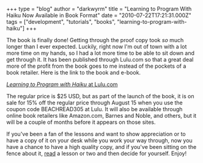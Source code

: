 +++
type = "blog"
author = "darkwyrm"
title = "Learning to Program With Haiku Now Available in Book Format"
date = "2010-07-22T17:21:31.000Z"
tags = ["development", "tutorials", "books", "learning-to-program-with-haiku"]
+++

The book is finally done! Getting through the proof copy took *so* much longer than I ever expected. Luckily, right now I'm out of town with a lot more time on my hands, so I had a lot more time to be able to sit down and get through it. It has been published through Lulu.com so that a great deal more of the profit from the book goes to me instead of the pockets of a book retailer. Here is the link to the book and e-book.

<a href="http://www.lulu.com/product/paperback/learning-to-program-with-haiku/11914307"><i>Learning to Program with Haiku</i> at Lulu.com</a>

The regular price is $25 USD, but as part of the launch of the book, it is on sale for 15% off the regular price through August 15 when you use the coupon code BEACHREAD305 at Lulu. It will also be available through online book retailers like Amazon.com, Barnes and Noble, and others, but it will be a couple of months before it appears on those sites.

If you've been a fan of the lessons and want to show appreciation or to have a copy of it on your desk while you work your way through, now you have a chance to have a high quality copy, and if you've been sitting on the fence about it, <a href="/development/learning_to_program_with_haiku">read</a> a lesson or two and then decide for yourself. Enjoy!